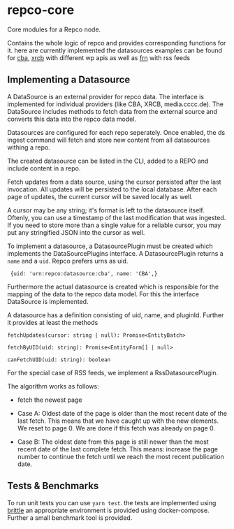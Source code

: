 # repco-core

Core modules for a Repco node.

Contains the whole logic of repco and provides corresponding functions for it. here are currently implemented the datasources examples can be found for [cba](https://cba.fro.at/explore), [xrcb](https://xrcb.cat/en/) with different wp apis as well as [frn](https://www.freie-radios.net/) with rss feeds

## Implementing a Datasource

A DataSource is an external provider for repco data. The interface is implemented for individual providers (like CBA, XRCB, media.cccc.de). The DataSource includes methods to fetch data from the external source and converts this data into the repco data model.

Datasources are configured for each repo seperately. Once enabled, the ds ingest command will fetch and store new content from all datasources withing a repo.

The created datasource can be listed in the CLI, added to a REPO and include content in a repo.

Fetch updates from a data source, using the cursor persisted after the last invocation. All updates will be persisted to the local database. After each page of updates, the current cursor will be saved locally as well.

A cursor may be any string; it's format is left to the datasource itself. Oftenly, you can use a timestamp of the last modification that was ingested. If you need to store more than a single value for a reliable cursor, you may put any stringified JSON into the cursor as well.

To implement a datasource, a DatasourcePlugin must be created which implements the DataSourcePlugins interface. A DatasourcePlugin returns a `name` and a `uid`. Repco prefers urns as uid.

` {uid: 'urn:repco:datasource:cba', name: 'CBA',}`

Furthermore the actual datasource is created which is responsible for the mapping of the data to the repco data model. For this the interface DataSource is implemented.

A datasource has a definition consisting of uid, name, and pluginId. Further it provides at least the methods

`fetchUpdates(cursor: string | null): Promise<EntityBatch>   `

`fetchByUID(uid: string): Promise<EntityForm[] | null>   `

`canFetchUID(uid: string): boolean`

For the special case of RSS feeds, we implement a RssDatasourcePlugin.

The algorithm works as follows:

- fetch the newest page

- Case A: Oldest date of the page is older than the most recent date of the last fetch. This means that we have caught up with the new elements. We reset to page 0. We are done if this fetch was already on page 0.

- Case B: The oldest date from this page is still newer than the most recent date of the last complete fetch. This means: increase the page number to continue the fetch until we reach the most recent publication date.

## Tests & Benchmarks

To run unit tests you can use `yarn test`. the tests are implemented using [brittle](https://github.com/holepunchto/brittle) an appropriate environment is provided using docker-compose. Further a small benchmark tool is provided.
